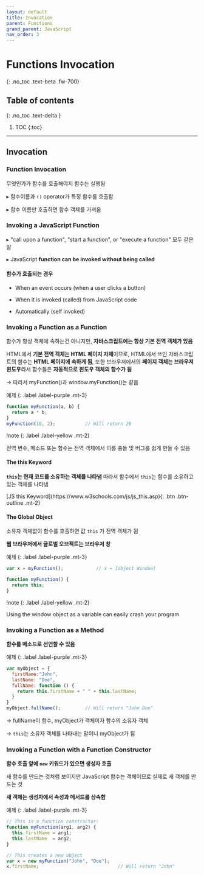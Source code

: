 ```yaml
---
layout: default
title: Invocation
parent: Functions
grand_parent: JavaScript
nav_order: 3
---
```


# Functions Invocation
{: .no_toc .text-beta .fw-700}

## Table of contents
{: .no_toc .text-delta }

1. TOC
{:toc}

---

## Invocation

### Function Invocation

무엇인가가 함수를 호출해야지 함수는 실행됨

&#9656; 함수이름과 `()` operator가 특정 함수를 호출함

&#9656; 함수 이름만 호출하면 함수 객체를 가져옴

### Invoking a JavaScript Function

&#9656; "call upon a function", "start a function", or "execute a function" 모두 같은 말

&#9656; JavaScript **function can be invoked without being called**

#### 함수가 호출되는 경우

* When an event occurs (when a user clicks a button)

* When it is invoked (called) from JavaScript code

* Automatically (self invoked)

### Invoking a Function as a Function

함수가 항상 객체에 속하는건 아니지만, **자바스크립트에는 항상 기본 전역 객체가 있음**

HTML에서 **기본 전역 객체는 HTML 페이지 자체**이므로, HTML에서 쓰인 자바스크립트의 함수는 **HTML 페이지에 속하게 됨**, 또한 브라우저에서의 **페이지 객체는 브라우저 윈도우**라서 함수들은 **자동적으로 윈도우 객체의 함수가 됨**

&#8594; 따라서 myFunction()과 window.myFunction()는 같음

예제
{: .label .label-purple .mt-3}
```js
function myFunction(a, b) {
  return a * b;
}
myFunction(10, 2);           // Will return 20
```

!note
{: .label .label-yellow .mt-2}
<div class="code-example" markdown="1">
전역 변수, 메소드 또는 함수는 전역 객체에서 이름 충돌 및 버그를 쉽게 만들 수 있음
</div>

#### The this Keyword

**`this`는 현재 코드를 소유하는 객체를 나타냄** 따라서 함수에서 `this`는 함수를 소유하고 있는 객체를 나타냄

<span class="fs-2">
[JS this Keyword](https://www.w3schools.com/js/js_this.asp){: .btn  .btn-outline .mt-2}
</span>

#### The Global Object

소유자 객체없이 함수를 호출하면 값 `this` 가 전역 객체가 됨

**웹 브라우저에서 글로벌 오브젝트는 브라우저 창**

예제
{: .label .label-purple .mt-3}
```js
var x = myFunction();            // x = [object Window]

function myFunction() {
  return this;  
}
```

!note
{: .label .label-yellow .mt-2}
<div class="code-example" markdown="1">
Using the window object as a variable can easily crash your program
</div>

### Invoking a Function as a Method

**함수를 메소드로 선언할 수 있음**

예제
{: .label .label-purple .mt-3}
```js
var myObject = {
  firstName:"John",
  lastName: "Doe",
  fullName: function () {
    return this.firstName + " " + this.lastName;
  }
}
myObject.fullName();         // Will return "John Doe"
```

&#8594; fullName이 함수, myObject가 객체이자 함수의 소유자 객체

&#8594; `this`는 소유자 객체를 나타내는 말이니 myObject가 됨

### Invoking a Function with a Function Constructor

**함수 호출 앞에 `new` 키워드가 있으면 생성자 호출**

새 함수를 만드는 것처럼 보이지만 JavaScript 함수는 객체이므로 실제로 새 객체를 만드는 것

**새 객체는 생성자에서 속성과 메서드를 상속함**

예제
{: .label .label-purple .mt-3}
```js
// This is a function constructor:
function myFunction(arg1, arg2) {
  this.firstName = arg1;
  this.lastName  = arg2;
}

// This creates a new object
var x = new myFunction("John", "Doe");
x.firstName;                             // Will return "John"
```


